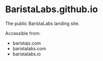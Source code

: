 # BaristaLabs.github.io

The public BaristaLabs landing site.

Accessible from:
 - baristajs.com
 - baristalabs.com
 - baristalabs.io
